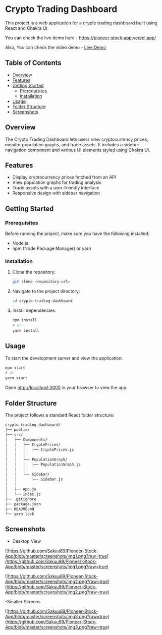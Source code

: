 
# Crypto Trading Dashboard

This project is a web application for a crypto trading dashboard built using React and Chakra UI.

You can check the live demo here - https://pioneer-stock-app.vercel.app/

Also, You can check the video demo - [Live Demo](https://drive.google.com/file/d/1Tm6JWJtxuNbcuEvEgZcYkwqngwruCMUJ/view?usp=sharing)

## Table of Contents

- [Overview](#overview)
- [Features](#features)
- [Getting Started](#getting-started)
  - [Prerequisites](#prerequisites)
  - [Installation](#installation)
- [Usage](#usage)
- [Folder Structure](#folder-structure)
- [Screenshots](#screenshots)

## Overview

The Crypto Trading Dashboard lets users view cryptocurrency prices, monitor population graphs, and trade assets. It includes a sidebar navigation component and various UI elements styled using Chakra UI.

## Features

- Display cryptocurrency prices fetched from an API
- View population graphs for trading analysis
- Trade assets with a user-friendly interface
- Responsive design with sidebar navigation

## Getting Started

### Prerequisites

Before running the project, make sure you have the following installed:

- Node.js
- npm (Node Package Manager) or yarn

### Installation

1. Clone the repository:

   ```bash
   git clone <repository-url>
   ```

2. Navigate to the project directory:

   ```bash
   cd crypto-trading-dashboard
   ```

3. Install dependencies:

   ```bash
   npm install
   # or
   yarn install
   ```

## Usage

To start the development server and view the application:

```bash
npm start
# or
yarn start
```

Open [http://localhost:3000](http://localhost:3000) in your browser to view the app.

## Folder Structure

The project follows a standard React folder structure:

```
crypto-trading-dashboard/
├── public/
├── src/
│   ├── Components/
│   │   ├── CryptoPrices/
│   │   │   ├── CryptoPrices.js
│   │   │   
│   │   ├── PopulationGraph/
│   │   │   ├── PopulationGraph.js
│   │   │   
│   │   └── Sidebar/
│   │       ├── Sidebar.js
│   │      
│   ├── App.js
│   └── index.js
├── .gitignore
├── package.json
├── README.md
└── yarn.lock
```
## Screenshots 


- Desktop View 

![https://github.com/Sakuu89/Pioneer-Stock-App/blob/master/screenshots/img1.png?raw=true](https://github.com/Sakuu89/Pioneer-Stock-App/blob/master/screenshots/img1.png?raw=true)

![https://github.com/Sakuu89/Pioneer-Stock-App/blob/master/screenshots/img2.png?raw=true](https://github.com/Sakuu89/Pioneer-Stock-App/blob/master/screenshots/img2.png?raw=true)

-Smaller Screens

![https://github.com/Sakuu89/Pioneer-Stock-App/blob/master/screenshots/img3.png?raw=true](https://github.com/Sakuu89/Pioneer-Stock-App/blob/master/screenshots/img3.png?raw=true)
